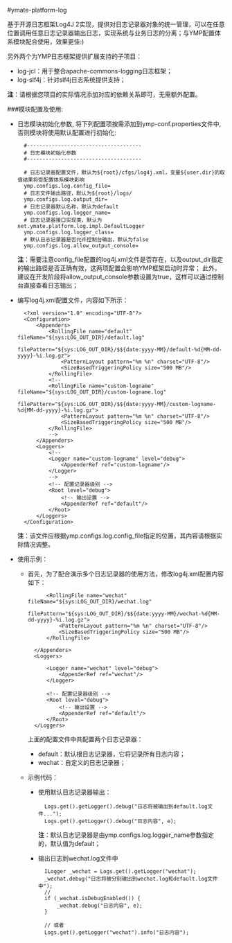 #ymate-platform-log

基于开源日志框架Log4J 2实现，提供对日志记录器对象的统一管理，可以在任意位置调用任意日志记录器输出日志，实现系统与业务日志的分离；与YMP配置体系模块配合使用，效果更佳:)

另外两个为YMP日志框架提供扩展支持的子项目：

- log-jcl：用于整合apache-commons-logging日志框架；
- log-slf4j：针对slf4j日志系统提供支持；

**注**：请根据您项目的实际情况添加对应的依赖关系即可，无需额外配置。

###模块配置及使用:

- 日志模块初始化参数, 将下列配置项按需添加到ymp-conf.properties文件中, 否则模块将使用默认配置进行初始化:

        #-------------------------------------
        # 日志模块初始化参数
        #-------------------------------------

        # 日志记录器配置文件，默认为${root}/cfgs/log4j.xml，变量${user.dir}的取值结果将受配置体系模块影响
        ymp.configs.log.config_file=
        # 日志文件输出路径，默认为${root}/logs/
        ymp.configs.log.output_dir=
        # 日志记录器默认名称，默认为default
        ymp.configs.log.logger_name=
        # 日志记录器接口实现类，默认为net.ymate.platform.log.impl.DefaultLogger
        ymp.configs.log.logger_class=
        # 默认日志记录器是否允许控制台输出，默认为false
        ymp.configs.log.allow_output_console=

    **注**：需要注意config_file配置的log4j.xml文件是否存在，以及output_dir指定的输出路径是否正确有效，这两项配置会影响YMP框架启动时异常；
    此外，建议在开发阶段将allow_output_console参数设置为true，这样可以通过控制台直接查看日志输出；

- 编写log4j.xml配置文件，内容如下所示：

        <?xml version="1.0" encoding="UTF-8"?>
        <Configuration>
            <Appenders>
                <RollingFile name="default" fileName="${sys:LOG_OUT_DIR}/default.log"
                             filePattern="${sys:LOG_OUT_DIR}/$${date:yyyy-MM}/default-%d{MM-dd-yyyy}-%i.log.gz">
                    <PatternLayout pattern="%m %n" charset="UTF-8"/>
                    <SizeBasedTriggeringPolicy size="500 MB"/>
                </RollingFile>
                <!--
                <RollingFile name="custom-logname" fileName="${sys:LOG_OUT_DIR}/custom-logname.log"
                             filePattern="${sys:LOG_OUT_DIR}/$${date:yyyy-MM}/custom-logname-%d{MM-dd-yyyy}-%i.log.gz">
                    <PatternLayout pattern="%m %n" charset="UTF-8"/>
                    <SizeBasedTriggeringPolicy size="500 MB"/>
                </RollingFile>
                -->
            </Appenders>
            <Loggers>
                <!--
                <Logger name="custom-logname" level="debug">
                    <AppenderRef ref="custom-logname"/>
                </Logger>
                -->
                <!-- 配置记录器级别 -->
                <Root level="debug">
                    <!-- 输出设置 -->
                    <AppenderRef ref="default"/>
                </Root>
            </Loggers>
        </Configuration>

    **注**：该文件应根据ymp.configs.log.config_file指定的位置，其内容请根据实际情况调整。

- 使用示例：

    + 首先，为了配合演示多个日志记录器的使用方法，修改log4j.xml配置内容如下：

        <?xml version="1.0" encoding="UTF-8"?>
        <Configuration>
            <Appenders>
                <RollingFile name="default" fileName="${sys:LOG_OUT_DIR}/default.log"
                             filePattern="${sys:LOG_OUT_DIR}/$${date:yyyy-MM}/default-%d{MM-dd-yyyy}-%i.log.gz">
                    <PatternLayout pattern="%m %n" charset="UTF-8"/>
                    <SizeBasedTriggeringPolicy size="500 MB"/>
                </RollingFile>

                <RollingFile name="wechat" fileName="${sys:LOG_OUT_DIR}/wechat.log"
                             filePattern="${sys:LOG_OUT_DIR}/$${date:yyyy-MM}/wechat-%d{MM-dd-yyyy}-%i.log.gz">
                    <PatternLayout pattern="%m %n" charset="UTF-8"/>
                    <SizeBasedTriggeringPolicy size="500 MB"/>
                </RollingFile>

            </Appenders>
            <Loggers>

                <Logger name="wechat" level="debug">
                    <AppenderRef ref="wechat"/>
                </Logger>

                <!-- 配置记录器级别 -->
                <Root level="debug">
                    <!-- 输出设置 -->
                    <AppenderRef ref="default"/>
                </Root>
            </Loggers>
        </Configuration>

        上面的配置文件中共配置两个日志记录器：

        * default：默认根日志记录器，它将记录所有日志内容；
        * wechat：自定义的日志记录器；

    + 示例代码：

        * 使用默认日志记录器输出：

                Logs.get().getLogger().debug("日志将被输出到default.log文件...");
                Logs.get().getLogger().debug("日志内容", e);

            **注**：默认日志记录器是由ymp.configs.log.logger_name参数指定的，默认值为default；

        * 输出日志到wechat.log文件中

                ILogger _wechat = Logs.get().getLogger("wechat");
                _wechat.debug("日志将被分别输出到wechat.log和default.log文件中");
                //
                if (_wechat.isDebugEnabled()) {
                    _wechat.debug("日志内容", e);
                }

                // 或者
                Logs.get().getLogger("wechat").info("日志内容");
